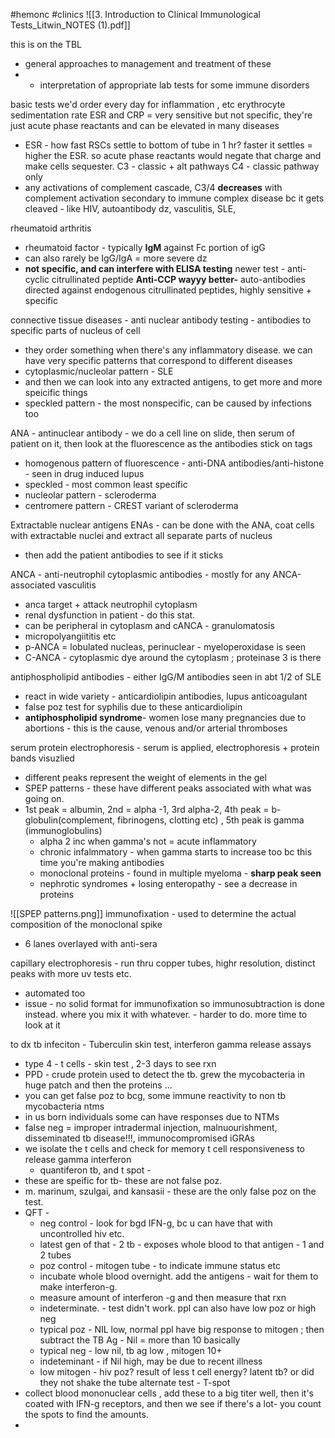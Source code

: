 #hemonc #clinics 
![[3. Introduction to Clinical Immunological Tests_Litwin_NOTES (1).pdf]]

this is on the TBL
- general approaches to management and treatment of these
- - interpretation of appropriate lab tests for some immune disorders 


basic tests we'd order every day for inflammation , etc 
erythrocyte sedimentation rate ESR and CRP = very sensitive but not specific, they're just acute phase reactants and can be elevated in many diseases 
- ESR - how fast RSCs settle to bottom of tube in 1 hr? faster it settles = higher the ESR. so acute phase reactants would negate that charge and make cells sequester. 
C3 - classic + alt pathways
C4 - classic pathway only 
- any activations of complement cascade, C3/4 **decreases** with complement activation secondary to immune complex disease bc it gets cleaved - like HIV, autoantibody dz, vasculitis, SLE, 

rheumatoid arthritis
- rheumatoid factor - typically **IgM** against Fc portion of igG 
- can also rarely be IgG/IgA = more severe dz
- **not specific, and can interfere with ELISA testing**
newer test - anti-cyclic citrullinated peptide  **Anti-CCP wayyy better-** auto-antibodies directed against endogenous citrullinated peptides, highly sensitive + specific 

connective tissue diseases - anti nuclear antibody testing - antibodies to specific parts of nucleus of cell
- they order something when there's any inflammatory disease. we can have very specific patterns that correspond to different diseases 
- cytoplasmic/nucleolar pattern - SLE
- and then we can look into any extracted antigens, to get more and more speicific things 
- speckled pattern - the most nonspecific, can be caused by infections too

ANA - antinuclear antibody - we do a cell line on slide, then serum of patient on it, then look at the fluorescence as the antibodies stick on tags
- homogenous pattern of fluorescence - anti-DNA antibodies/anti-histone - seen in drug induced lupus 
- speckled - most common least specific 
- nucleolar pattern - scleroderma
- centromere pattern - CREST variant of scleroderma 

Extractable nuclear antigens ENAs - can be done with the ANA, coat cells with extractable nuclei and extract all separate parts of nucleus
- then add the patient antibodies to see if it sticks

ANCA - anti-neutrophil cytoplasmic antibodies - mostly for any ANCA-associated vasculitis
- anca target + attack neutrophil cytoplasm 
- renal dysfunction in patient - do this stat. 
- can be peripheral in cytoplasm and cANCA - granulomatosis
- micropolyangiititis etc
- p-ANCA = lobulated nucleas, perinuclear - myeloperoxidase is seen 
- C-ANCA - cytoplasmic dye around the cytoplasm ; proteinase 3 is there

antiphospholipid antibodies - either IgG/M antibodies seen in abt 1/2 of  SLE
- react in wide variety - anticardiolipin antibodies, lupus anticoagulant
- false poz test for syphilis due to these anticardiolipin
- **antiphospholipid syndrome**- women lose many pregnancies due to abortions - this is the cause, venous and/or arterial thromboses 

serum protein electrophoresis - serum is applied, electrophoresis + protein bands visuzlied 
- different peaks represent the weight of elements in the gel 
- SPEP patterns - these have different peaks associated with what was going on. 
- 1st peak = albumin, 2nd = alpha -1, 3rd alpha-2, 4th peak = b-globulin(complement, fibrinogens, clotting etc) , 5th peak is gamma (immunoglobulins)
	- alpha 2 inc when gamma's not = acute inflammatory 
	- chronic infalmmatory - when gamma starts to increase too bc this time you're making antibodies
	- monoclonal proteins - found in multiple myeloma - **sharp peak seen**
	- nephrotic syndromes + losing enteropathy - see a decrease in proteins 

![[SPEP patterns.png]]
immunofixation - used to determine the actual composition of the monoclonal spike 
- 6 lanes overlayed with anti-sera 

capillary electrophoresis - run thru copper tubes, highr resolution, distinct peaks with more uv tests etc. 
- automated too 
- issue - no solid format for immunofixation so immunosubtraction is done instead. where you mix it with whatever. - harder to do. more time to look at it 

to dx tb infeciton - Tuberculin skin test, interferon gamma release assays
- type 4 - t cells - skin test , 2-3 days to see rxn 
- PPD - crude protein used to detect the tb. grew the mycobacteria in huge patch and then the proteins ... 
- you can get false poz to bcg, some immune reactivity to non tb mycobacteria ntms
- in us born individuals some can have responses due to NTMs 
- false neg = improper intradermal injection, malnuourishment, disseminated tb disease!!!, immunocompromised 
iGRAs
- we isolate the t cells and check for memory t cell responsiveness to release gamma interferon 
	- quantiferon tb, and t spot - 
- these are speific for tb- these are not false poz. 
- m. marinum, szulgai, and kansasii - these are the only false poz on the test. 
- QFT -
	- neg control - look for bgd IFN-g, bc u can have that with uncontrolled hiv etc. 
	- latest gen of that - 2 tb - exposes whole blood to that antigen - 1 and 2 tubes
	- poz control - mitogen tube - to indicate immune status etc 
	- incubate whole blood overnight. add the antigens - wait for them to make interferon-g. 
	- measure amount of interferon -g and then measure that rxn 
	- indeterminate. - test didn't work. ppl can also have low poz or high neg 
	- typical poz - NIL low, normal ppl have big response to mitogen ; then subtract the TB Ag - Nil = more than 10 basically 
	- typical neg - low nil, tb ag low , mitogen 10+ 
	- indeteminant - if Nil high, may be due to recent illness 
	- low mitogen - hiv poz? result of less t cell energy? latent tb? or did they not shake the tube
alternate test - T-spot 
- collect blood mononuclear cells , add these to a big titer well, then it's coated with IFN-g receptors, and then we see if there's a lot- you count the spots to find the amounts. 
- 